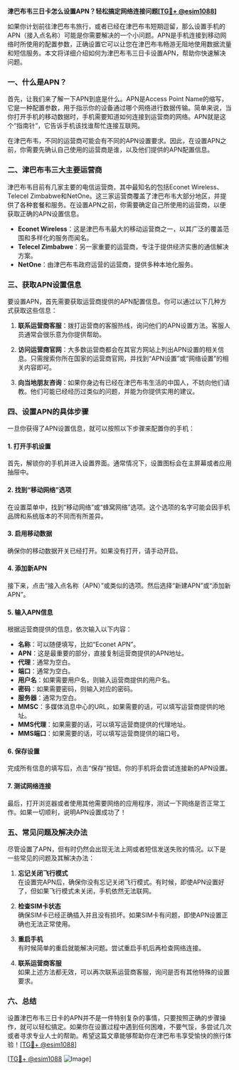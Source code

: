 **津巴布韦三日卡怎么设置APN？轻松搞定网络连接问题[[TG💪+ @esim1088](https://t.me/s/esim1088)]**

如果你计划前往津巴布韦旅行，或者已经在津巴布韦短期逗留，那么设置手机的APN（接入点名称）可能是你需要解决的一个小问题。APN是手机连接到移动网络时所使用的配置参数，正确设置它可以让您在津巴布韦畅游无阻地使用数据流量和短信服务。本文将详细介绍如何为津巴布韦三日卡设置APN，帮助你快速解决问题。

### 一、什么是APN？

首先，让我们来了解一下APN到底是什么。APN是Access Point Name的缩写，它是一种配置参数，用于指示你的设备通过哪个网络进行数据传输。简单来说，当你打开手机的移动数据时，手机需要知道如何连接到运营商的网络。APN就是这个“指南针”，它告诉手机该找谁帮忙连接互联网。

在津巴布韦，不同的运营商可能会有不同的APN设置要求。因此，在设置APN之前，你需要先确认自己使用的运营商是谁，以及他们提供的APN配置信息。

### 二、津巴布韦三大主要运营商

津巴布韦目前有几家主要的电信运营商，其中最知名的包括Econet Wireless、Telecel Zimbabwe和NetOne。这三家运营商覆盖了津巴布韦大部分地区，并提供了各种套餐和服务。在设置APN之前，你需要确定自己所使用的运营商，以便获取正确的APN设置信息。

- **Econet Wireless**：这是津巴布韦最大的移动运营商之一，以其广泛的覆盖范围和多样化的服务而闻名。
- **Telecel Zimbabwe**：另一家重要的运营商，专注于提供经济实惠的通信解决方案。
- **NetOne**：由津巴布韦政府运营的运营商，提供多种本地化服务。

### 三、获取APN设置信息

要设置APN，首先需要获取运营商提供的APN配置信息。你可以通过以下几种方式获取这些信息：

1. **联系运营商客服**：拨打运营商的客服热线，询问他们的APN设置方法。客服人员通常会很乐意为你提供帮助。
   
2. **访问运营商官网**：大多数运营商都会在其官方网站上列出APN设置的相关信息。只需搜索你所在国家的运营商官网，并找到“APN设置”或“网络设置”的相关内容即可。

3. **向当地朋友咨询**：如果你身边有已经在津巴布韦生活的中国人，不妨向他们请教。他们可能已经经历过类似的问题，并能为你提供实用的建议。

### 四、设置APN的具体步骤

一旦你获得了APN设置信息，就可以按照以下步骤来配置你的手机：

#### 1. 打开手机设置

首先，解锁你的手机并进入设置界面。通常情况下，设置图标会在主屏幕或者应用抽屉中。

#### 2. 找到“移动网络”选项

在设置菜单中，找到“移动网络”或“蜂窝网络”选项。这个选项的名字可能会因手机品牌和系统版本的不同而有所差异。

#### 3. 启用移动数据

确保你的移动数据开关已经打开。如果没有打开，请手动开启。

#### 4. 添加新APN

接下来，点击“接入点名称（APN）”或类似的选项。然后选择“新建APN”或“添加新APN”。

#### 5. 输入APN信息

根据运营商提供的信息，依次输入以下内容：
- **名称**：可以随便填写，比如“Econet APN”。
- **APN**：这是最重要的部分，直接复制运营商提供的APN地址。
- **代理**：通常为空白。
- **端口**：通常为空白。
- **用户名**：如果需要用户名，则输入运营商提供的用户名。
- **密码**：如果需要密码，则输入对应的密码。
- **服务器**：通常为空白。
- **MMSC**：多媒体消息中心的URL，如果需要的话，可以填写运营商提供的地址。
- **MMS代理**：如果需要的话，可以填写运营商提供的代理地址。
- **MMS端口**：如果需要的话，可以填写运营商提供的端口号。

#### 6. 保存设置

完成所有信息的填写后，点击“保存”按钮。你的手机将会尝试连接新的APN设置。

#### 7. 测试网络连接

最后，打开浏览器或者使用其他需要网络的应用程序，测试一下网络是否正常工作。如果一切顺利，说明APN设置成功了！

### 五、常见问题及解决办法

尽管设置了APN，但有时仍然会出现无法上网或者短信发送失败的情况。以下是一些常见的问题及其解决办法：

1. **忘记关闭飞行模式**  
   在设置完APN后，确保你没有忘记关闭飞行模式。有时候，即使APN设置好了，但如果飞行模式未关闭，手机依然无法联网。

2. **检查SIM卡状态**  
   确保SIM卡已经正确插入并且没有损坏。如果SIM卡有问题，即使APN设置正确也无法正常使用。

3. **重启手机**  
   有时候简单的重启就能解决问题。尝试重启手机后再检查网络连接。

4. **联系运营商客服**  
   如果上述方法都无效，可以再次联系运营商客服，询问是否有其他特殊的设置要求。

### 六、总结

设置津巴布韦三日卡的APN并不是一件特别复杂的事情，只要按照正确的步骤操作，就可以轻松搞定。如果你在设置过程中遇到任何困难，不要气馁，多尝试几次或者寻求专业人士的帮助。希望这篇文章能够帮助你在津巴布韦享受愉快的旅行体验！[[TG💪+ @esim1088](https://t.me/s/esim1088)]

[[TG💪+ @esim1088](https://t.me/s/esim1088) ![Image](https://i.postimg.cc/4NQfJmqS/Snipaste-2025-05-13-00-14-12.png)]